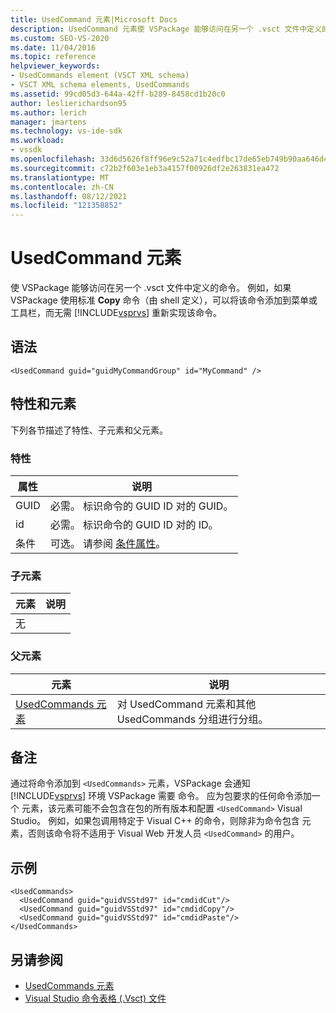 ```yaml
---
title: UsedCommand 元素|Microsoft Docs
description: UsedCommand 元素使 VSPackage 能够访问在另一个 .vsct 文件中定义的命令。
ms.custom: SEO-VS-2020
ms.date: 11/04/2016
ms.topic: reference
helpviewer_keywords:
- UsedCommands element (VSCT XML schema)
- VSCT XML schema elements, UsedCommands
ms.assetid: 99cd05d3-644a-42ff-b289-8458cd1b20c0
author: leslierichardson95
ms.author: lerich
manager: jmartens
ms.technology: vs-ide-sdk
ms.workload:
- vssdk
ms.openlocfilehash: 33d6d5626f8ff96e9c52a71c4edfbc17de65eb749b90aa646d4dd53cf4edb9ed
ms.sourcegitcommit: c72b2f603e1eb3a4157f00926df2e263831ea472
ms.translationtype: MT
ms.contentlocale: zh-CN
ms.lasthandoff: 08/12/2021
ms.locfileid: "121358852"
---
```

# <a name="usedcommand-element"></a>UsedCommand 元素
使 VSPackage 能够访问在另一个 .vsct 文件中定义的命令。 例如，如果 VSPackage 使用标准 **Copy** 命令（由 shell 定义），可以将该命令添加到菜单或工具栏，而无需 [!INCLUDE[vsprvs](../code-quality/includes/vsprvs_md.md)] 重新实现该命令。

## <a name="syntax"></a>语法

```
<UsedCommand guid="guidMyCommandGroup" id="MyCommand" />
```

## <a name="attributes-and-elements"></a>特性和元素
 下列各节描述了特性、子元素和父元素。

### <a name="attributes"></a>特性

|属性|说明|
|---------------|-----------------|
|GUID|必需。 标识命令的 GUID ID 对的 GUID。|
|id|必需。 标识命令的 GUID ID 对的 ID。|
|条件|可选。 请参阅 [条件属性](../extensibility/vsct-xml-schema-conditional-attributes.md)。|

### <a name="child-elements"></a>子元素

|元素|说明|
|-------------|-----------------|
|无||

### <a name="parent-elements"></a>父元素

|元素|说明|
|-------------|-----------------|
|[UsedCommands 元素](../extensibility/usedcommands-element.md)|对 UsedCommand 元素和其他 UsedCommands 分组进行分组。|

## <a name="remarks"></a>备注
 通过将命令添加到 `<UsedCommands>` 元素，VSPackage 会通知 [!INCLUDE[vsprvs](../code-quality/includes/vsprvs_md.md)] 环境 VSPackage 需要 命令。 应为包要求的任何命令添加一个 元素，该元素可能不会包含在包的所有版本和配置 `<UsedCommand>` Visual Studio。 例如，如果包调用特定于 Visual C++ 的命令，则除非为命令包含 元素，否则该命令将不适用于 Visual Web 开发人员 `<UsedCommand>` 的用户。

## <a name="example"></a>示例

```
<UsedCommands>
  <UsedCommand guid="guidVSStd97" id="cmdidCut"/>
  <UsedCommand guid="guidVSStd97" id="cmdidCopy"/>
  <UsedCommand guid="guidVSStd97" id="cmdidPaste"/>
</UsedCommands>
```

## <a name="see-also"></a>另请参阅
- [UsedCommands 元素](../extensibility/usedcommands-element.md)
- [Visual Studio 命令表格 (.Vsct) 文件](../extensibility/internals/visual-studio-command-table-dot-vsct-files.md)
